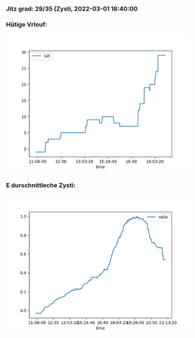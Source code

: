 ### Jitz grad: 29/35 (Zysti, 2022-03-01 18:40:00

### Hütige Vrlouf:
![Graph](Today.png)

### E durschnittleche Zysti:
![Graph](Zysti.png)